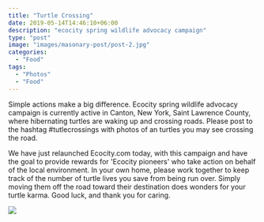 ```yaml
---
title: "Turtle Crossing"
date: 2019-05-14T14:46:10+06:00
description: "ecocity spring wildlife advocacy campaign"
type: "post"
image: "images/masonary-post/post-2.jpg"
categories: 
  - "Food"
tags:
  - "Photos"
  - "Food"
---
```


Simple actions make a big difference.  Ecocity spring wildlife advocacy campaign is currently active in Canton, New York, Saint Lawrence County, where hibernating turtles are waking up and crossing roads.  Please post to the hashtag #tutlecrossings with photos of an turtles you may see crossing the road. 

We have just relaunched Ecocity.com today, with this campaign and have the goal to provide rewards for 'Ecocity pioneers' who take action on behalf of the local environment.  In your own home, please work together to keep track of the number of turtle lives you save from being run over.  Simply moving them off the road toward their destination does wonders for your turtle karma.  Good luck, and thank you for caring.

![](../images/post-img.jpg)

